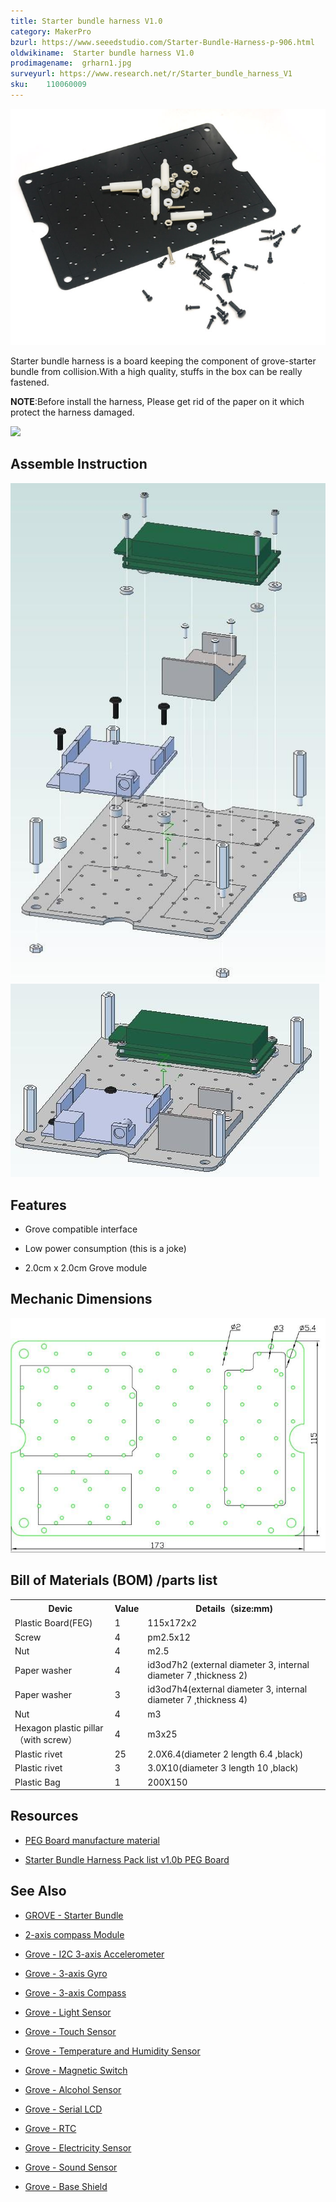 ```yaml
---
title: Starter bundle harness V1.0
category: MakerPro
bzurl: https://www.seeedstudio.com/Starter-Bundle-Harness-p-906.html
oldwikiname:  Starter bundle harness V1.0
prodimagename:  grharn1.jpg
surveyurl: https://www.research.net/r/Starter_bundle_harness_V1
sku:    110060009
---
```

![](https://github.com/SeeedDocument/Starter_bundle_harness_V1/raw/master/img/grharn1.jpg)

Starter bundle harness is a board  keeping the component of grove-starter bundle from collision.With a high quality, stuffs in the box can be really fastened.

**NOTE**:Before install the harness, Please get rid of the paper on it which protect the harness damaged.

[![](https://github.com/SeeedDocument/Seeed-WiKi/raw/master/docs/images/300px-Get_One_Now_Banner-ragular.png)](https://www.seeedstudio.com/Starter-Bundle-Harness-p-906.html)

##   Assemble Instruction

![](https://github.com/SeeedDocument/Starter_bundle_harness_V1/raw/master/img/Starter_bundle_assemble_instruction.jpg)
![](https://github.com/SeeedDocument/Starter_bundle_harness_V1/raw/master/img/Starter_bundle_assemble_instruction_2.jpg)

##   Features

*   Grove compatible interface

*   Low power consumption (this is a joke)

*   2.0cm x 2.0cm Grove module

##   Mechanic Dimensions

![](https://github.com/SeeedDocument/Starter_bundle_harness_V1/raw/master/img/Starterbh_mech.jpg)

##   Bill of Materials (BOM) /parts list

<table >
<tr>
<th>Devic
</th>
<th>Value
</th>
<th>Details（size:mm)
</th></tr>
<tr>
<td width="200px"> Plastic Board(FEG)
</td>
<td> 1
</td>
<td width="200px"> 115x172x2
</td></tr>
<tr>
<td width="200px"> Screw
</td>
<td> 4
</td>
<td width="400px"> pm2.5x12
</td></tr>
<tr>
<td width="200px"> Nut
</td>
<td> 4
</td>
<td width="200px"> m2.5
</td></tr>
<tr>
<td width="200px"> Paper washer
</td>
<td> 4
</td>
<td width="400px">id3od7h2 (external diameter 3, internal diameter 7 ,thickness 2)
</td></tr>
<tr>
<td width="200px"> Paper washer
</td>
<td> 3
</td>
<td width="400px">id3od7h4(external diameter 3, internal diameter 7 ,thickness 4)
</td></tr>
<tr>
<td width="200px"> Nut
</td>
<td> 4
</td>
<td width="200px"> m3
</td></tr>
<tr>
<td width="200px"> Hexagon plastic pillar（with screw）
</td>
<td> 4
</td>
<td width="400px"> m3x25
</td></tr>
<tr>
<td width="200px"> Plastic rivet
</td>
<td> 25
</td>
<td width="400px"> 2.0X6.4(diameter 2 length 6.4 ,black)
</td></tr>
<tr>
<td width="200px"> Plastic rivet
</td>
<td> 3
</td>
<td width="400px"> 3.0X10(diameter 3 length 10 ,black)
</td></tr>
<tr>
<td width="200px"> Plastic Bag
</td>
<td> 1
</td>
<td width="400px"> 200X150
</td></tr></table>

##   Resources

*   [PEG Board manufacture material](http://garden.seeedstudio.com/images/7/76/PEG_Board_manufacture_material.zip)

*   [Starter Bundle Harness Pack list v1.0b PEG Board](http://garden.seeedstudio.com/images/f/ff/Starter_Bundle_Harness_Pack_list_v1.0b_PEG_Board.pdf)

##   See Also

*   [GROVE - Starter Bundle](/GROVE_System "GROVE System")

*   [2-axis compass Module](/2-axis_compass_Module "2-axis compass Module")

*   [Grove - I2C 3-axis Accelerometer](/Grove-I2C_3-axis_Accelerometer "Grove - I2C 3-axis Accelerometer")

*   [Grove - 3-axis Gyro](/Grove-3-axis_Gyro "Grove - 3-axis Gyro")

*   [Grove - 3-axis Compass](/w/index.php?title=Grove_-_3-axis_Compass&amp;action=edit&amp;redlink=1 "Grove_-_3-axis_Compass&amp;action=edit&amp;redlink=1")

*   [Grove - Light Sensor](/Grove-Light_Sensor "Grove - Light Sensor")

*   [Grove - Touch Sensor](/Grove-Touch_Sensor "Grove - Touch Sensor")

*   [Grove - Temperature and Humidity Sensor](/Grove-Temperature_and_Humidity_Sensor "Grove - Temperature and Humidity Sensor")

*   [Grove - Magnetic Switch](/Grove-Magnetic_Switch "Grove - Magnetic Switch")

*   [Grove - Alcohol Sensor](/Grove-Alcohol_Sensor "Grove - Alcohol Sensor")

*   [Grove - Serial LCD](/Grove-Serial_LCD "Grove - Serial LCD")

*   [Grove - RTC](/Grove-RTC "Grove - RTC")

*   [Grove - Electricity Sensor](/Grove-Electricity_Sensor "Grove - Electricity Sensor")

*   [Grove - Sound Sensor ](/Grove-Sound_Sensor "Grove - Sound Sensor")

*   [Grove - Base Shield](/Grove-Base_Shield "Grove - Base Shield")
